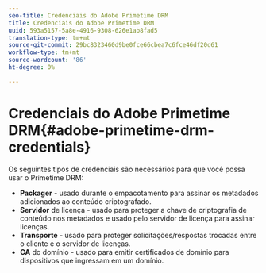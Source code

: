 ```yaml
---
seo-title: Credenciais do Adobe Primetime DRM
title: Credenciais do Adobe Primetime DRM
uuid: 593a5157-5a8e-4916-9308-626e1ab8fad5
translation-type: tm+mt
source-git-commit: 29bc8323460d9be0fce66cbea7c6fce46df20d61
workflow-type: tm+mt
source-wordcount: '86'
ht-degree: 0%

---
```



# Credenciais do Adobe Primetime DRM{#adobe-primetime-drm-credentials}

Os seguintes tipos de credenciais são necessários para que você possa usar o Primetime DRM:

* **Packager**  - usado durante o empacotamento para assinar os metadados adicionados ao conteúdo criptografado.
* **Servidor**  de licença - usado para proteger a chave de criptografia de conteúdo nos metadados e usado pelo servidor de licença para assinar licenças.
* **Transporte**  - usado para proteger solicitações/respostas trocadas entre o cliente e o servidor de licenças.
* **CA**  do domínio - usado para emitir certificados de domínio para dispositivos que ingressam em um domínio.

